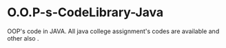 # O.O.P-s-CodeLibrary-Java
OOP's  code in JAVA.
All java college assignment's codes are available and other also .

